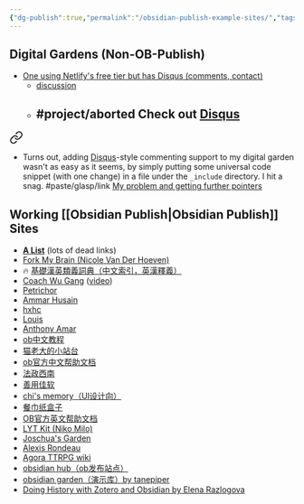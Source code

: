 ```yaml
---
{"dg-publish":true,"permalink":"/obsidian-publish-example-sites/","tags":["#project/aborted"],"noteIcon":"2"}
---
```


## Digital Gardens (Non-OB-Publish)
- [One using Netlify's free tier but has Disqus (comments, contact)](https://hermitage.utsob.me/)
	- [discussion](https://www.reddit.com/r/ObsidianMD/comments/10pokli/i_built_a_digital_garden_using_obsidian_for_free/) 
	- #project/aborted  Check out [Disqus](https://disqus.com/)
		- 
<div class="transclusion internal-embed is-loaded"><a class="markdown-embed-link" href="/10-dailynotes/2023-04-24/#7e438f" aria-label="Open link"><svg xmlns="http://www.w3.org/2000/svg" width="24" height="24" viewBox="0 0 24 24" fill="none" stroke="currentColor" stroke-width="2" stroke-linecap="round" stroke-linejoin="round" class="svg-icon lucide-link"><path d="M10 13a5 5 0 0 0 7.54.54l3-3a5 5 0 0 0-7.07-7.07l-1.72 1.71"></path><path d="M14 11a5 5 0 0 0-7.54-.54l-3 3a5 5 0 0 0 7.07 7.07l1.71-1.71"></path></svg></a><div class="markdown-embed">



* Turns out, adding [Disqus](https://disqus.com/)-style commenting support to my digital garden wasn't as easy as it seems, by simply putting some universal code snippet (with one change) in a file under the `_include` directory. I hit a snag. 
	#paste/glasp/link  [My problem and getting further pointers](https://glasp.co/highlight-embed?u=zeYBfVAGSvNl7zMHjBkmeoK0t0g1&d=GIk4F86kOFIl9B2B642P&h=q7grki25c15lga58&m=h) 

</div></div>


## Working [[Obsidian Publish\|Obsidian Publish]] Sites
- **[A List](https://forum.obsidian.md/t/the-all-obsidian-publish-s-collection-by-leo-latest-update-20210324/7248)** (lots of dead links)
- [Fork My Brain (Nicole Van Der Hoeven)](https://notes.nicolevanderhoeven.com/Fork+My+Brain)
- 🔥 [基礎漢英類義詞典（中文索引，英漢釋義）](https://publish.obsidian.md/thesaurus/)
- [Coach Wu Gang](https://www.coachwugang.com) ([video](https://www.bilibili.com/video/BV1dU4y1p7gg/?spm_id_from=333.337.search-card.all.click&vd_source=c5814fc82506100ec4b07566dc20d79f))
- [Petrichor](https://publish.obsidian.md/bryan-jenks/Z/!+2020-12-09+Why+isn't+color-coding+explanations+more+common)
- [Ammar Husain](https://notes.ammarh.io/)
- [hxhc](https://notes.hxhc.xyz/)
- [Louis](https://brain.louis030195.com/Biology/Evolution/Sexual+orientation)
- [Anthony Amar](https://anthonyamar.fr/Welcome+in+my+mind+%F0%9F%A7%A0)
- [ob中文教程](https://publish.obsidian.md/chinesehelp/01+2021%E6%96%B0%E6%95%99%E7%A8%8B/2021%E5%B9%B4%E6%96%B0%E6%95%99%E7%A8%8B)  
- [猫老大的小站台](https://publish.obsidian.md/chinesehelp/01+2021%E6%96%B0%E6%95%99%E7%A8%8B/%E7%8C%AB%E8%80%81%E5%A4%A7%E7%9A%84%E5%B0%8F%E7%AB%99%E5%8F%B0)
- [ob官方中文帮助文档](https://publish.obsidian.md/help-zh/%E7%94%B1%E6%AD%A4%E5%BC%80%E5%A7%8B)
- [法政西南](https://publish.obsidian.md/wanyulawyer/Lawsight)
- [善用佳软](https://publish.obsidian.md/xbeta/docsify/README)
- [chi's memory（UI设计向）](https://publish.obsidian.md/chiux/chi's+memory)
- [餐巾纸盒子](https://publish.obsidian.md/chinesehelp/01+2021%E6%96%B0%E6%95%99%E7%A8%8B/%E9%A4%90%E5%B7%BE%E7%BA%B8%E7%9B%92%E5%AD%90)
- [OB官方英文帮助文档](https://help.obsidian.md/Index)
- [LYT Kit (Niko Milo)](https://publish.obsidian.md/lyt-kit)
- [Joschua's Garden](https://notes.joschua.io/50+Slipbox/Welcome!) 
- [Alexis Rondeau](https://publish.obsidian.md/alexisrondeau/Welcome+to+my+digital+garden)
- [Agora TTRPG wiki](https://publish.obsidian.md/agora/Agora)
- [obsidian hub（ob发布站点）](https://publish.obsidian.md/chinesehelp/01+2021%E6%96%B0%E6%95%99%E7%A8%8B/obsidian+hub%EF%BC%88ob%E5%8F%91%E5%B8%83%E7%AB%99%E7%82%B9%EF%BC%89)
- [obsidian garden（演示库）by tanepiper](https://publish.obsidian.md/chinesehelp/01+2021%E6%96%B0%E6%95%99%E7%A8%8B/obsidian+garden%EF%BC%88%E6%BC%94%E7%A4%BA%E5%BA%93%EF%BC%89by+tanepiper)
- [Doing History with Zotero and Obsidian by Elena Razlogova](https://publish.obsidian.md/history-notes/00+About+the+Project)